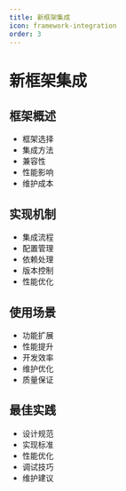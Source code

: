 ```yaml
---
title: 新框架集成
icon: framework-integration
order: 3
---
```


# 新框架集成

## 框架概述
- 框架选择
- 集成方法
- 兼容性
- 性能影响
- 维护成本

## 实现机制
- 集成流程
- 配置管理
- 依赖处理
- 版本控制
- 性能优化

## 使用场景
- 功能扩展
- 性能提升
- 开发效率
- 维护优化
- 质量保证

## 最佳实践
- 设计规范
- 实现标准
- 性能优化
- 调试技巧
- 维护建议
